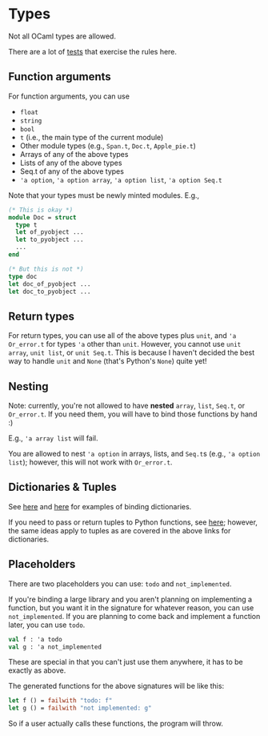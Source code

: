 # Types

Not all OCaml types are allowed.

There are a lot of [tests](https://github.com/mooreryan/pyml_bindgen/tree/main/test) that exercise the rules here.

## Function arguments

For function arguments, you can use

* `float`
* `string`
* `bool`
* `t` (i.e., the main type of the current module)
* Other module types (e.g., `Span.t`, `Doc.t`, `Apple_pie.t`)
* Arrays of any of the above types
* Lists of any of the above types
* Seq.t of any of the above types
* `'a option`, `'a option array`, `'a option list`, `'a option Seq.t`

Note that your types must be newly minted modules.  E.g.,

```ocaml
(* This is okay *)
module Doc = struct
  type t
  let of_pyobject ...
  let to_pyobject ...
  ...
end

(* But this is not *)
type doc
let doc_of_pyobject ...
let doc_to_pyobject ...
```

## Return types

For return types, you can use all of the above types plus `unit`, and `'a Or_error.t` for types `'a` other than `unit`.  However, you cannot use `unit array`, `unit list`, or `unit Seq.t`.  This is because I haven't decided the best way to handle `unit` and `None` (that's Python's `None`) quite yet!

## Nesting

Note: currently, you're not allowed to have **nested** `array`, `list`, `Seq.t`, or `Or_error.t`.  If you need them, you will have to bind those functions by hand :)

E.g., `'a array list` will fail.

You are allowed to nest `'a option` in arrays, lists, and `Seq.t`s (e.g., `'a option list`); however, this will not work with `Or_error.t`.

## Dictionaries & Tuples

See [here](dictionaries.md) and [here](dictionaries-2.md) for examples of binding dictionaries.

If you need to pass or return tuples to Python functions, see [here](tuples.md); however, the same ideas apply to tuples as are covered in the above links for dictionaries.

## Placeholders

There are two placeholders you can use: `todo` and `not_implemented`.

If you're binding a large library and you aren't planning on implementing a function, but you want it in the signature for whatever reason, you can use `not_implemented`.  If you are planning to come back and implement a function later, you can use `todo`.

```ocaml
val f : 'a todo
val g : 'a not_implemented
```

These are special in that you can't just use them anywhere, it has to be exactly as above.

The generated functions for the above signatures will be like this:

```ocaml
let f () = failwith "todo: f"
let g () = failwith "not implemented: g"
```

So if a user actually calls these functions, the program will throw.
